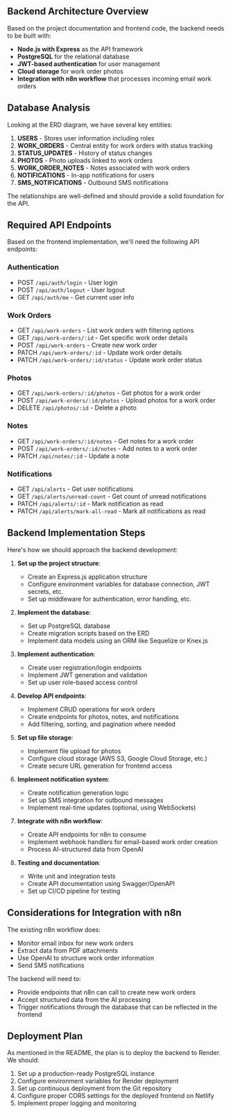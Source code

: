 ## Backend Architecture Overview

Based on the project documentation and frontend code, the backend needs to be built with:

- **Node.js with Express** as the API framework
- **PostgreSQL** for the relational database
- **JWT-based authentication** for user management
- **Cloud storage** for work order photos
- **Integration with n8n workflow** that processes incoming email work orders

## Database Analysis

Looking at the ERD diagram, we have several key entities:

1. **USERS** - Stores user information including roles
2. **WORK_ORDERS** - Central entity for work orders with status tracking
3. **STATUS_UPDATES** - History of status changes
4. **PHOTOS** - Photo uploads linked to work orders
5. **WORK_ORDER_NOTES** - Notes associated with work orders
6. **NOTIFICATIONS** - In-app notifications for users
7. **SMS_NOTIFICATIONS** - Outbound SMS notifications

The relationships are well-defined and should provide a solid foundation for the API.

## Required API Endpoints

Based on the frontend implementation, we'll need the following API endpoints:

### Authentication
- POST `/api/auth/login` - User login
- POST `/api/auth/logout` - User logout
- GET `/api/auth/me` - Get current user info

### Work Orders
- GET `/api/work-orders` - List work orders with filtering options
- GET `/api/work-orders/:id` - Get specific work order details
- POST `/api/work-orders` - Create new work order
- PATCH `/api/work-orders/:id` - Update work order details
- PATCH `/api/work-orders/:id/status` - Update work order status

### Photos
- GET `/api/work-orders/:id/photos` - Get photos for a work order
- POST `/api/work-orders/:id/photos` - Upload photos for a work order
- DELETE `/api/photos/:id` - Delete a photo

### Notes
- GET `/api/work-orders/:id/notes` - Get notes for a work order
- POST `/api/work-orders/:id/notes` - Add notes to a work order
- PATCH `/api/notes/:id` - Update a note

### Notifications
- GET `/api/alerts` - Get user notifications
- GET `/api/alerts/unread-count` - Get count of unread notifications
- PATCH `/api/alerts/:id` - Mark notification as read
- PATCH `/api/alerts/mark-all-read` - Mark all notifications as read

## Backend Implementation Steps

Here's how we should approach the backend development:

1. **Set up the project structure**:
   - Create an Express.js application structure
   - Configure environment variables for database connection, JWT secrets, etc.
   - Set up middleware for authentication, error handling, etc.

2. **Implement the database**:
   - Set up PostgreSQL database
   - Create migration scripts based on the ERD
   - Implement data models using an ORM like Sequelize or Knex.js

3. **Implement authentication**:
   - Create user registration/login endpoints
   - Implement JWT generation and validation
   - Set up user role-based access control

4. **Develop API endpoints**:
   - Implement CRUD operations for work orders
   - Create endpoints for photos, notes, and notifications
   - Add filtering, sorting, and pagination where needed

5. **Set up file storage**:
   - Implement file upload for photos
   - Configure cloud storage (AWS S3, Google Cloud Storage, etc.)
   - Create secure URL generation for frontend access

6. **Implement notification system**:
   - Create notification generation logic
   - Set up SMS integration for outbound messages
   - Implement real-time updates (optional, using WebSockets)

7. **Integrate with n8n workflow**:
   - Create API endpoints for n8n to consume
   - Implement webhook handlers for email-based work order creation
   - Process AI-structured data from OpenAI

8. **Testing and documentation**:
   - Write unit and integration tests
   - Create API documentation using Swagger/OpenAPI
   - Set up CI/CD pipeline for testing

## Considerations for Integration with n8n

The existing n8n workflow does:
- Monitor email inbox for new work orders
- Extract data from PDF attachments
- Use OpenAI to structure work order information
- Send SMS notifications

The backend will need to:
- Provide endpoints that n8n can call to create new work orders
- Accept structured data from the AI processing
- Trigger notifications through the database that can be reflected in the frontend

## Deployment Plan

As mentioned in the README, the plan is to deploy the backend to Render. We should:

1. Set up a production-ready PostgreSQL instance
2. Configure environment variables for Render deployment
3. Set up continuous deployment from the Git repository
4. Configure proper CORS settings for the deployed frontend on Netlify
5. Implement proper logging and monitoring
